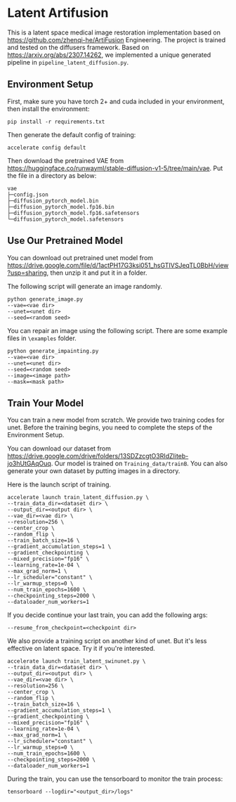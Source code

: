 # Latent Artifusion

This is a latent space medical image restoration implementation based on https://github.com/zhenqi-he/ArtiFusion Engineering. The project is trained and tested on the diffusers framework. Based on https://arxiv.org/abs/2307.14262, we implemented a unique generated pipeline in `pipeline_latent_diffusion.py`.


## Environment Setup

First, make sure you have torch 2+ and cuda included in your environment, then install the environment:

```
pip install -r requirements.txt
```

Then generate the default config of training:

```
accelerate config default
```

Then download the pretrained VAE from https://huggingface.co/runwayml/stable-diffusion-v1-5/tree/main/vae. Put the file in a directory as below:

```
vae
├─config.json
├─diffusion_pytorch_model.bin
├─diffusion_pytorch_model.fp16.bin
├─diffusion_pytorch_model.fp16.safetensors
└─diffusion_pytorch_model.safetensors
```

## Use Our Pretrained Model


You can download out pretrained unet model from https://drive.google.com/file/d/1actPH17G3ksi051_hsGTIVSJeqTL0BbH/view?usp=sharing, then unzip it and put it in a folder.

The following script will generate an image randomly.

```
python generate_image.py 
--vae=<vae dir> 
--unet=<unet dir>
--seed=<random seed>
```

You can repair an image using the following script. There are some example files in `\examples` folder.

```
python generate_impainting.py
--vae=<vae dir> 
--unet=<unet dir>
--seed=<random seed>
--image=<image path> 
--mask=<mask path>
```

## Train Your Model

You can train a new model from scratch. We provide two training codes for unet. Before the training begins, you need to complete the steps of the Environment Setup.

You can download our dataset from https://drive.google.com/drive/folders/13SDZzcgtO3RIdZIiteb-jo3hUtGAqOuq. Our model is trained on `Training_data/trainB`. You can also generate your own dataset by putting images in a directory.

Here is the launch script of training.

```
accelerate launch train_latent_diffusion.py \
--train_data_dir=<dataset dir> \
--output_dir=<output dir> \
--vae_dir=<vae dir> \
--resolution=256 \
--center_crop \
--random_flip \
--train_batch_size=16 \
--gradient_accumulation_steps=1 \
--gradient_checkpointing \
--mixed_precision="fp16" \
--learning_rate=1e-04 \
--max_grad_norm=1 \
--lr_scheduler="constant" \
--lr_warmup_steps=0 \
--num_train_epochs=1600 \
--checkpointing_steps=2000 \
--dataloader_num_workers=1
```

If you decide continue your last train, you can add the following args:

```
--resume_from_checkpoint=<checkpoint dir> 
```

We also provide a training script on another kind of unet. But it's less effective on latent space. Try it if you're interested.

```
accelerate launch train_latent_swinunet.py \
--train_data_dir=<dataset dir> \
--output_dir=<output dir> \
--vae_dir=<vae dir> \
--resolution=256 \
--center_crop \
--random_flip \
--train_batch_size=16 \
--gradient_accumulation_steps=1 \
--gradient_checkpointing \
--mixed_precision="fp16" \
--learning_rate=1e-04 \
--max_grad_norm=1 \
--lr_scheduler="constant" \
--lr_warmup_steps=0 \
--num_train_epochs=1600 \
--checkpointing_steps=2000 \
--dataloader_num_workers=1
```

During the train, you can use the tensorboard to monitor the train process:

```
tensorboard --logdir="<output_dir>/logs"
```